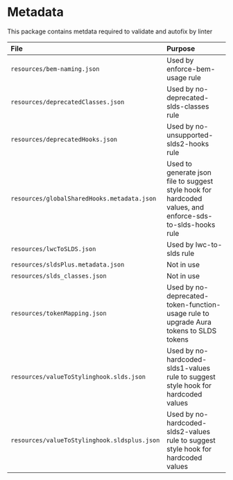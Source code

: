# Metadata
This package contains metdata required to validate and autofix by linter

|File|Purpose|
|:---|:---|
|`resources/bem-naming.json`| Used by enforce-bem-usage rule|
|`resources/deprecatedClasses.json`|Used by no-deprecated-slds-classes rule|
|`resources/deprecatedHooks.json`|Used by no-unsupported-slds2-hooks rule|
|`resources/globalSharedHooks.metadata.json`|Used to generate json file to suggest style hook for hardcoded values, and enforce-sds-to-slds-hooks rule|
|`resources/lwcToSLDS.json`|Used by lwc-to-slds rule|
|`resources/sldsPlus.metadata.json`|Not in use|
|`resources/slds_classes.json`|Not in use|
|`resources/tokenMapping.json`|Used by no-deprecated-token-function-usage rule to upgrade Aura tokens to SLDS tokens|
|`resources/valueToStylinghook.slds.json`|Used by no-hardcoded-slds1-values rule to suggest style hook for hardcoded values|
|`resources/valueToStylinghook.sldsplus.json`|Used by no-hardcoded-slds2-values rule to suggest style hook for hardcoded values|
